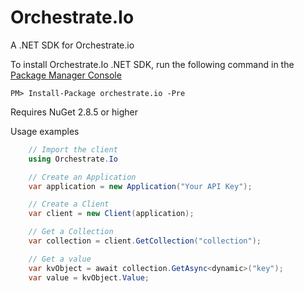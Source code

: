
Orchestrate.Io
====

A .NET SDK for Orchestrate.io

To install Orchestrate.Io .NET SDK, run the following command in the [Package Manager Console](http://docs.nuget.org/consume/package-manager-console) 
```
PM> Install-Package orchestrate.io -Pre
```
Requires NuGet 2.8.5 or higher

Usage examples

```c#
    // Import the client
    using Orchestrate.Io

    // Create an Application
	var application = new Application("Your API Key");

	// Create a Client
	var client = new Client(application);

	// Get a Collection
	var collection = client.GetCollection("collection");

    // Get a value
	var kvObject = await collection.GetAsync<dynamic>("key");
	var value = kvObject.Value;
```